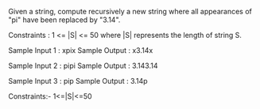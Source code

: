Given a string, compute recursively a new string where all appearances of "pi" have been replaced by "3.14".

Constraints :
1 <= |S| <= 50
where |S| represents the length of string S. 

Sample Input 1 :
xpix
Sample Output :
x3.14x

Sample Input 2 :
pipi
Sample Output :
3.143.14

Sample Input 3 :
pip
Sample Output :
3.14p

Constraints:-
1<=|S|<=50
